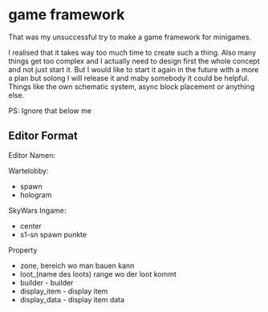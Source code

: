 # game framework

That was my unsuccessful try to make a game framework for minigames.

I realised that it takes way too much time to create such a thing. Also many things get too complex and I actually need
to design first the whole concept and not just start it. But I would like to start it again in the future with a more a
plan but solong I will release it and maby somebody it could be helpful. Things like the own schematic system, async
block placement or anything else.

PS: Ignore that below me

## Editor Format

Editor Namen:

Wartelobby:

- spawn
- hologram

SkyWars Ingame:

- center
- s1-sn spawn punkte

Property

- zone, bereich wo man bauen kann
- loot_(name des loots) range wo der loot kommt
- builder - builder
- display_item - display item
- display_data - display item data